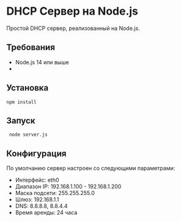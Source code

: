 # DHCP Сервер на Node.js
Простой DHCP сервер, реализованный на Node.js.

## Требования
- Node.js 14 или выше
- 
## Установка
```
npm install
```

## Запуск
```
 node server.js
```

## Конфигурация
По умолчанию сервер настроен со следующими параметрами:
- Интерфейс: eth0
- Диапазон IP: 192.168.1.100 - 192.168.1.200
- Маска подсети: 255.255.255.0
- Шлюз: 192.168.1.1
- DNS: 8.8.8.8, 8.8.4.4
- Время аренды: 24 часа




 
 

